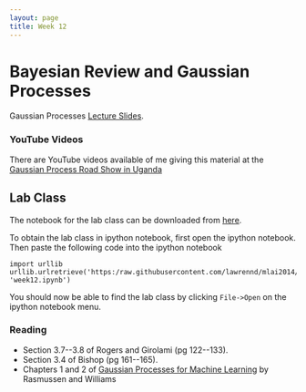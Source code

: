 ```yaml
---
layout: page
title: Week 12
---
```


Bayesian Review and Gaussian Processes
======================================

Gaussian Processes [Lecture
Slides](./assets/w12_gaussianProcesses.pdf).

### YouTube Videos

There are YouTube videos available of me giving this material at the
[Gaussian Process Road Show in Uganda](http:/gpss.cc/gprs13/)

Lab Class
---------

The notebook for the lab class can be downloaded from
[here](http:/nbviewer.ipython.org/github/lawrennd/mlai2014/blob/master/week12.ipynb).

To obtain the lab class in ipython notebook, first open the ipython
notebook. Then paste the following code into the ipython notebook

    import urllib
    urllib.urlretrieve('https:/raw.githubusercontent.com/lawrennd/mlai2014/master/week12.ipynb', 'week12.ipynb')

You should now be able to find the lab class by clicking `File->Open` on
the ipython notebook menu.

### Reading

-  Section 3.7--3.8 of Rogers and Girolami (pg 122--133).
-  Section 3.4 of Bishop (pg 161--165).
-  Chapters 1 and 2 of [Gaussian Processes for Machine
   Learning](http:/www.gaussianprocess.org/gpml/chapters/) by
   Rasmussen and Williams

